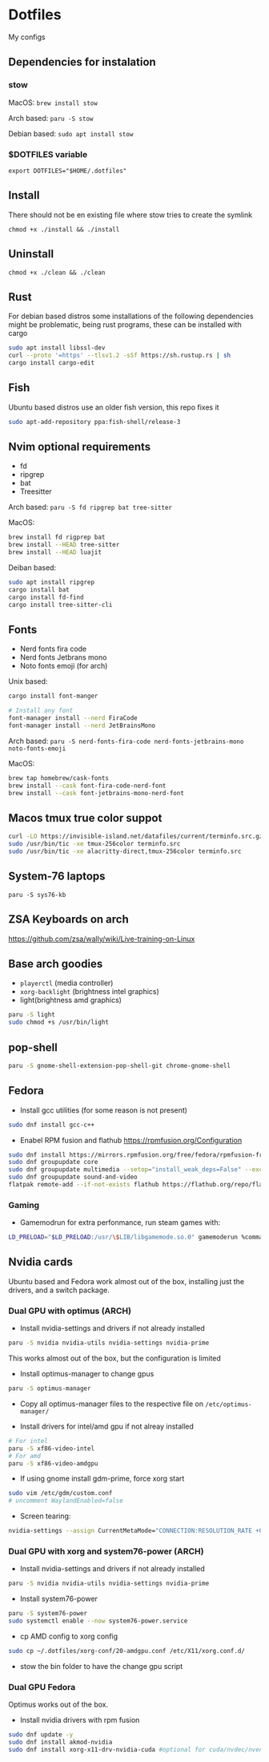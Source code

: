 # Dotfiles
My configs

## Dependencies for instalation
### stow
MacOS: `brew install stow`

Arch based: `paru -S stow`

Debian based: `sudo apt install stow`

### $DOTFILES variable
`export DOTFILES="$HOME/.dotfiles"`

## Install
There should not be en existing file where stow tries to create the symlink

`chmod +x ./install && ./install`

## Uninstall

`chmod +x ./clean && ./clean`

## Rust 
For debian based distros some installations of the following dependencies might be problematic, 
being rust programs, these can be installed with cargo

```sh
sudo apt install libssl-dev
curl --proto '=https' --tlsv1.2 -sSf https://sh.rustup.rs | sh
cargo install cargo-edit
```
## Fish
Ubuntu based distros use an older fish version, this repo fixes it
```sh
sudo apt-add-repository ppa:fish-shell/release-3
```

## Nvim optional requirements
* fd
* ripgrep
* bat
* Treesitter

Arch based: `paru -S fd ripgrep bat tree-sitter`

MacOS:
```sh
brew install fd rigprep bat
brew install --HEAD tree-sitter
brew install --HEAD luajit
```

Deiban based:
```sh
sudo apt install ripgrep
cargo install bat
cargo install fd-find
cargo install tree-sitter-cli
```

## Fonts
* Nerd fonts fira code
* Nerd fonts Jetbrans mono
* Noto fonts emoji (for arch)

Unix based: 
```sh
cargo install font-manger

# Install any font
font-manager install --nerd FiraCode
font-manager install --nerd JetBrainsMono
```

Arch based: `paru -S nerd-fonts-fira-code nerd-fonts-jetbrains-mono noto-fonts-emoji`

MacOS:

```sh
brew tap homebrew/cask-fonts
brew install --cask font-fira-code-nerd-font
brew install --cask font-jetbrains-mono-nerd-font
```

## Macos tmux true color suppot

```sh
curl -LO https://invisible-island.net/datafiles/current/terminfo.src.gz && gunzip terminfo.src.gz
sudo /usr/bin/tic -xe tmux-256color terminfo.src
sudo /usr/bin/tic -xe alacritty-direct,tmux-256color terminfo.src
```

## System-76 laptops
`paru -S sys76-kb`

## ZSA Keyboards on arch
https://github.com/zsa/wally/wiki/Live-training-on-Linux

## Base arch goodies
- `playerctl` (media controller)
- `xorg-backlight` (brightness intel graphics)
- light(brightness amd graphics)
```sh
paru -S light
sudo chmod +s /usr/bin/light
```

## pop-shell
```sh
paru -S gnome-shell-extension-pop-shell-git chrome-gnome-shell
```

## Fedora

* Install gcc utilities (for some reason is not present)
```sh
sudo dnf install gcc-c++
```

* Enabel RPM fusion and flathub
https://rpmfusion.org/Configuration

```sh
sudo dnf install https://mirrors.rpmfusion.org/free/fedora/rpmfusion-free-release-$(rpm -E %fedora).noarch.rpm https://mirrors.rpmfusion.org/nonfree/fedora/rpmfusion-nonfree-release-$(rpm -E %fedora).noarch.rpm
sudo dnf groupupdate core
sudo dnf groupupdate multimedia --setop="install_weak_deps=False" --exclude=PackageKit-gstreamer-plugin
sudo dnf groupupdate sound-and-video
flatpak remote-add --if-not-exists flathub https://flathub.org/repo/flathub.flatpakrepo
```
### Gaming
* Gamemodrun for extra perfonmance, run steam games with:
```sh
LD_PRELOAD="$LD_PRELOAD:/usr/\$LIB/libgamemode.so.0" gamemoderun %commannd%
```

## Nvidia cards
Ubuntu based and Fedora work almost out of the box, installing just the drivers, and a switch package.

### Dual GPU with optimus (ARCH)
* Install nvidia-settings and drivers if not already installed
```sh
paru -S nvidia nvidia-utils nvidia-settings nvidia-prime
```

This works almost out of the box, but the configuration is limited

* Install optimus-manager to change gpus
```sh 
paru -S optimus-manager
```

* Copy all optimus-manager files to the respective file on `/etc/optimus-manager/`

* Install drivers for intel/amd gpu if not alreay installed
```sh
# For intel
paru -S xf86-video-intel
# For amd
paru -S xf86-video-amdgpu
```

* If using gnome install gdm-prime, force xorg start
```sh
sudo vim /etc/gdm/custom.conf
# uncomment WaylandEnabled=false
```

* Screen tearing:
```sh
nvidia-settings --assign CurrentMetaMode="CONNECTION:RESOLUTION_RATE +0+0 { ForceFullCompositionPipeline = On }"
```

### Dual GPU with xorg and system76-power (ARCH)
* Install nvidia-settings and drivers if not already installed
```sh
paru -S nvidia nvidia-utils nvidia-settings nvidia-prime
```

* Install system76-power
```sh
paru -S system76-power
sudo systemctl enable --now system76-power.service
```

* cp AMD config to xorg config
```sh
sudo cp ~/.dotfiles/xorg-conf/20-amdgpu.conf /etc/X11/xorg.conf.d/
```

* stow the bin folder to have the change gpu script

### Dual GPU Fedora
Optimus works out of the box.

* Install nvidia drivers with rpm fusion
```sh
sudo dnf update -y 
sudo dnf install akmod-nvidia
sudo dnf install xorg-x11-drv-nvidia-cuda #optional for cuda/nvdec/nvenc support
```

